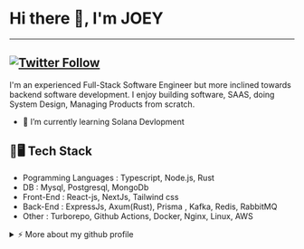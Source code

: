 # Hi there 👋, I'm JOEY


---
[![Twitter Follow](https://img.shields.io/twitter/follow/hsk11dev?label=Follow)](https://twitter.com//iamjoey_sol)
---

I'm an experienced Full-Stack Software Engineer but more inclined towards backend software development. I enjoy building software,  SAAS, doing System Design, Managing Products from scratch.  

- 🌱 I’m currently learning Solana Devlopment 


## :electric_plug::desktop_computer: Tech Stack
- Pogramming Languages : Typescript, Node.js, Rust 
- DB : Mysql, Postgresql, MongoDb
- Front-End : React-js, NextJs, Tailwind css
- Back-End  : ExpressJs, Axum(Rust), Prisma , Kafka, Redis, RabbitMQ
- Other     : Turborepo, Github Actions, Docker, Nginx, Linux, AWS 
   
<details>
<summary>⚡️ More about my github profile</summary>
<br />

![Top Langs](https://github-readme-stats.vercel.app/api/top-langs/?username=iam-joey&layout=compact&hide=css,html)

![Harpal Singh's github stats](https://github-readme-stats.vercel.app/api?username=iamjoey&count_private=true&show_icons=true&theme=onedark)

</details>

<!--
**hsk11/hsk11** is a ✨ _special_ ✨ repository because its `README.md` (this file) appears on your GitHub profile.

Here are some ideas to get you started:

- 🔭 I’m currently working on ...
- 🌱 I’m currently learning ...
- 👯 I’m looking to collaborate on ...
- 🤔 I’m looking for help with ...
- 💬 Ask me about ...
- 📫 How to reach me: ...
- 😄 Pronouns: ...
- ⚡ Fun fact: ...
-->

